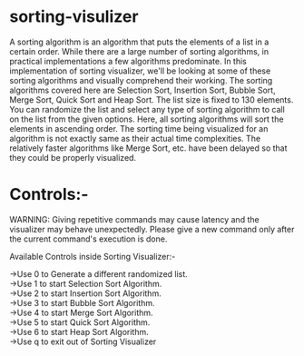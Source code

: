# sorting-visulizer
A sorting algorithm is an algorithm that puts the elements of a list in a certain order. While there are a large number of sorting algorithms, in practical implementations a few algorithms predominate. In this implementation of sorting visualizer, we'll be looking at some of these sorting algorithms and visually comprehend their working. The sorting algorithms covered here are Selection Sort, Insertion Sort, Bubble Sort, Merge Sort, Quick Sort and Heap Sort. The list size is fixed to 130 elements. You can randomize the list and select any type of sorting algorithm to call on the list from the given options. Here, all sorting algorithms will sort the elements in ascending order. The sorting time being visualized for an algorithm is not exactly same as their actual time complexities. The relatively faster algorithms like Merge Sort, etc. have been delayed so that they could be properly visualized.
# Controls:-
 WARNING: Giving repetitive commands may cause latency and the visualizer may behave unexpectedly. Please give a new command only after the current command's execution is done.<br>

Available Controls inside Sorting Visualizer:-<br>

->Use 0 to Generate a different randomized list.<br>
->Use 1 to start Selection Sort Algorithm.<br>
->Use 2 to start Insertion Sort Algorithm.<br>
->Use 3 to start Bubble Sort Algorithm.<br>
->Use 4 to start Merge Sort Algorithm.<br>
->Use 5 to start Quick Sort Algorithm.<br>
->Use 6 to start Heap Sort Algorithm.<br>
->Use q to exit out of Sorting Visualizer<br>

